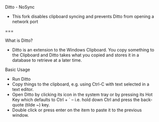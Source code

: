 Ditto - NoSync
- This fork disables clipboard syncing and prevents Ditto from opening a network port

===

What is Ditto?
- Ditto is an extension to the Windows Clipboard. You copy something to the Clipboard and Ditto takes what you copied and stores it in a database to retrieve at a later time.

Basic Usage
- Run Ditto
- Copy things to the clipboard, e.g. using Ctrl-C with text selected in a text editor.
- Open Ditto by clicking its icon in the system tray or by pressing its Hot Key which defaults to Ctrl + ` – i.e. hold down Ctrl and press the back-quote (tilde ~) key.
- Double click or press enter on the item to paste it to the previous window.
